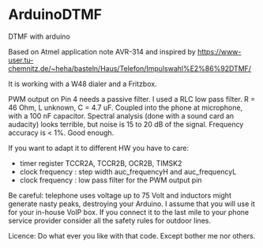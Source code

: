 # ArduinoDTMF
DTMF with arduino 

Based on Atmel application note AVR-314 and inspired by
https://www-user.tu-chemnitz.de/~heha/basteln/Haus/Telefon/Impulswahl%E2%86%92DTMF/

It is working with a W48 dialer and a Fritzbox.

PWM output on Pin 4 needs a passive filter.
I used a RLC low pass filter. R = 46 Ohm, L unknown, C = 4.7 uF.
Coupled into the phone at microphone, with a 100 nF capacitor.
Spectral analysis (done with a sound card an audacity) looks terrible,
but noise is 15 to 20 dB of the signal. Frequency accuracy is < 1%.
Good enough.

If you want to adapt it to different HW you have to care:
- timer register TCCR2A, TCCR2B, OCR2B, TIMSK2
- clock frequency : step width auc_frequencyH and auc_frequencyL
- clock frequency : low pass filter for the PWM output pin

Be careful: telephone uses voltage up to 75 Volt and inductors might generate nasty peaks, destroying your Arduino. I assume that you will use it for your in-house VoIP box.
If you connect it to the last mile to your phone service provider consider all the safety rules for outdoor lines.

Licence:
Do what ever you like with that code. Except bother me nor others.


